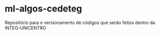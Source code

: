 # ml-algos-cedeteg
Repositório para o versionamento de códigos que serão feitos dentro da INTEG-UNICENTRO

